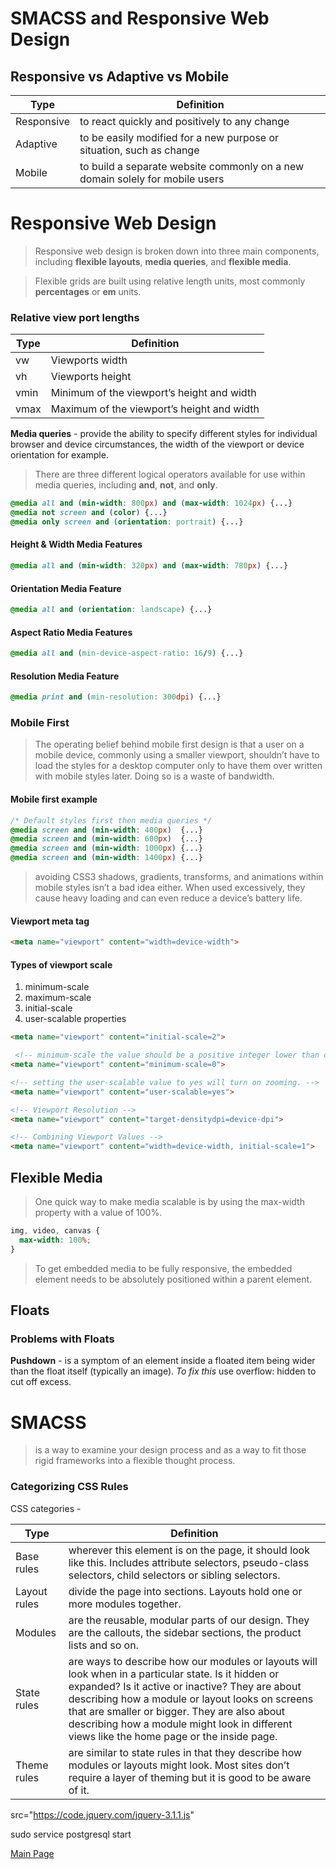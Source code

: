 # SMACSS and Responsive Web Design

## Responsive vs Adaptive vs Mobile

Type | Definition
---- | ----
Responsive | to react quickly and positively to any change
Adaptive | to be easily modified for a new purpose or situation, such as change
Mobile | to build a separate website commonly on a new domain solely for mobile users

# Responsive Web Design

> Responsive web design is broken down into three main components, including **flexible layouts**, **media queries**, and **flexible media**.

> Flexible grids are built using relative length units, most commonly **percentages** or **em** units. 

### Relative view port lengths

Type | Definition
---- | ----
vw | Viewports width
vh | Viewports height
vmin | Minimum of the viewport’s height and width
vmax | Maximum of the viewport’s height and width

**Media queries** - provide the ability to specify different styles for individual browser and device circumstances, the width of the viewport or device orientation for example. 

> There are three different logical operators available for use within media queries, including **and**, **not**, and **only**.

```css
@media all and (min-width: 800px) and (max-width: 1024px) {...}
@media not screen and (color) {...}
@media only screen and (orientation: portrait) {...}

```

#### Height & Width Media Features

```css
@media all and (min-width: 320px) and (max-width: 780px) {...}
```

#### Orientation Media Feature

```css
@media all and (orientation: landscape) {...}
```

#### Aspect Ratio Media Features

```css
@media all and (min-device-aspect-ratio: 16/9) {...}
```

#### Resolution Media Feature

```css
@media print and (min-resolution: 300dpi) {...}
```

### Mobile First

> The operating belief behind mobile first design is that a user on a mobile device, commonly using a smaller viewport, shouldn’t have to load the styles for a desktop computer only to have them over written with mobile styles later. Doing so is a waste of bandwidth.

#### Mobile first example

```css
/* Default styles first then media queries */
@media screen and (min-width: 400px)  {...}
@media screen and (min-width: 600px)  {...}
@media screen and (min-width: 1000px) {...}
@media screen and (min-width: 1400px) {...}
```

> avoiding CSS3 shadows, gradients, transforms, and animations within mobile styles isn’t a bad idea either. When used excessively, they cause heavy loading and can even reduce a device’s battery life.

#### Viewport meta tag

```html
<meta name="viewport" content="width=device-width">
```

#### Types of viewport scale

1. minimum-scale
1. maximum-scale
1. initial-scale
1. user-scalable properties

```html
<meta name="viewport" content="initial-scale=2">

 <!-- minimum-scale the value should be a positive integer lower than or equal to the initial-scale. -->
<meta name="viewport" content="minimum-scale=0">

<!-- setting the user-scalable value to yes will turn on zooming. -->
<meta name="viewport" content="user-scalable=yes">

<!-- Viewport Resolution -->
<meta name="viewport" content="target-densitydpi=device-dpi">

<!-- Combining Viewport Values -->
<meta name="viewport" content="width=device-width, initial-scale=1">
```

## Flexible Media

> One quick way to make media scalable is by using the max-width property with a value of 100%.

```css
img, video, canvas {
  max-width: 100%;
}
```

> To get embedded media to be fully responsive, the embedded element needs to be absolutely positioned within a parent element.

## Floats

### Problems with Floats

**Pushdown** - is a symptom of an element inside a floated item being wider than the float itself (typically an image). *To fix this* use overflow: hidden to cut off excess.

# SMACSS 

>is a way to examine your design process and as a way to fit those rigid frameworks into a flexible thought process.

### Categorizing CSS Rules

CSS categories -

Type | Definition
---- | ----
Base rules | wherever this element is on the page, it should look like this. Includes attribute selectors, pseudo-class selectors, child selectors or sibling selectors.
Layout rules | divide the page into sections. Layouts hold one or more modules together.
Modules | are the reusable, modular parts of our design. They are the callouts, the sidebar sections, the product lists and so on.
State rules | are ways to describe how our modules or layouts will look when in a particular state. Is it hidden or expanded? Is it active or inactive? They are about describing how a module or layout looks on screens that are smaller or bigger. They are also about describing how a module might look in different views like the home page or the inside page.
Theme rules | are similar to state rules in that they describe how modules or layouts might look. Most sites don’t require a layer of theming but it is good to be aware of it.



 src="https://code.jquery.com/jquery-3.1.1.js"

 sudo service postgresql start

[Main Page](https://will-ing.github.io/reading-notes301/)